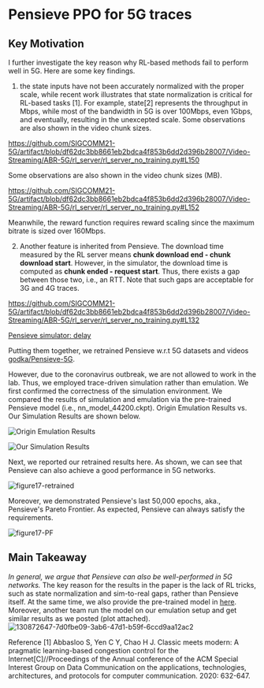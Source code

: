 # Pensieve PPO for 5G traces

## Key Motivation

I further investigate the key reason why RL-based methods fail to perform well in 5G. Here are some key findings.

1.  the state inputs have not been accurately normalized with the proper scale, while recent work illustrates that state normalization is critical for RL-based tasks [1].
For example, state[2] represents the throughput in Mbps, while most of the bandwidth in 5G is over 100Mbps, even 1Gbps, and eventually, resulting in the unexcepted scale. Some observations are also shown in the video chunk sizes.

https://github.com/SIGCOMM21-5G/artifact/blob/df62dc3bb8661eb2bdca4f853b6dd2d396b28007/Video-Streaming/ABR-5G/rl_server/rl_server_no_training.py#L150

Some observations are also shown in the video chunk sizes (MB).

https://github.com/SIGCOMM21-5G/artifact/blob/df62dc3bb8661eb2bdca4f853b6dd2d396b28007/Video-Streaming/ABR-5G/rl_server/rl_server_no_training.py#L152

Meanwhile, the reward function requires reward scaling since the maximum bitrate is sized over 160Mbps.

2. Another feature is inherited from Pensieve. The download time measured by the RL server means **chunk download end - chunk download start**. However, in the simulator, the download time is computed as **chunk ended - request start**. Thus, there exists a gap between those two, i.e., an RTT. Note that such gaps are acceptable for 3G and 4G traces.

https://github.com/SIGCOMM21-5G/artifact/blob/df62dc3bb8661eb2bdca4f853b6dd2d396b28007/Video-Streaming/ABR-5G/rl_server/rl_server_no_training.py#L132 

[Pensieve simulator: delay](https://github.com/hongzimao/pensieve/blob/1120bb173958dc9bc9f2ebff1a8fe688b6f4e93c/sim/env.py#L89)

Putting them together, we retrained Pensieve w.r.t 5G datasets and videos [godka/Pensieve-5G](https://github.com/godka/pensieve-5G).

However, due to the coronavirus outbreak, we are not allowed to work in the lab. Thus, we employed trace-driven simulation rather than emulation. We first confirmed the correctness of the simulation environment. We compared the results of simulation and emulation via the pre-trained Pensieve model (i.e., nn_model_44200.ckpt). Origin Emulation Results vs. Our Simulation Results are shown below.

![Origin Emulation Results](https://user-images.githubusercontent.com/13187954/130193194-aaf93b48-c8ca-45c9-a77b-f64087dde93c.png "Origin Emulation Results")

![Our Simulation Results](https://user-images.githubusercontent.com/13187954/130193238-a97fbb32-0390-456f-923c-c8c95752ee78.png "Our Simulation Results")

Next, we reported our retrained results here. As shown, we can see that Pensieve can also achieve a good performance in 5G networks.

![figure17-retrained](https://user-images.githubusercontent.com/13187954/130193589-7095165f-b5af-429b-a5ce-5a41aac857f0.png)

Moreover, we demonstrated Pensieve's last 50,000 epochs, aka., Pensieve's Pareto Frontier. As expected, Pensieve can always satisfy the requirements.

![figure17-PF](https://user-images.githubusercontent.com/13187954/130193762-9867cf71-3a35-4673-baf1-1ddad535bddc.png)

## Main Takeaway

_In general, we argue that Pensieve can also be well-performed in 5G networks._ The key reason for the results in the paper is the lack of RL tricks, such as state normalization and sim-to-real gaps, rather than Pensieve itself. 
At the same time, we also provide the pre-trained model in [here](https://github.com/godka/pensieve-5G/tree/master/src/results).
Moreover, another team run the model on our emulation setup and get similar results as we posted (plot attached).
![130872647-7d0fbe09-3ab6-47d1-b59f-6ccd9aa12ac2](https://user-images.githubusercontent.com/13187954/130906093-a48693a8-f2f4-4e93-8067-610532ffaff1.png)


Reference
[1] Abbasloo S, Yen C Y, Chao H J. Classic meets modern: A pragmatic learning-based congestion control for the Internet[C]//Proceedings of the Annual conference of the ACM Special Interest Group on Data Communication on the applications, technologies, architectures, and protocols for computer communication. 2020: 632-647.
